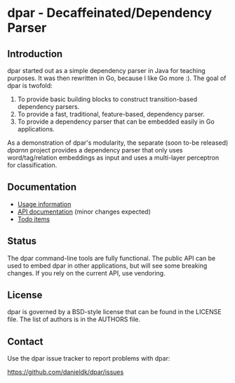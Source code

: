 # dpar - Decaffeinated/Dependency Parser

## Introduction

dpar started out as a simple dependency parser in Java for teaching
purposes. It was then rewritten in Go, because I like Go more :). The goal
of dpar is twofold:

1. To provide basic building blocks to construct transition-based dependency
   parsers.
2. To provide a fast, traditional, feature-based, dependency parser.
3. To provide a dependency parser that can be embedded easily in Go
   applications.

As a demonstration of dpar's modularity, the separate (soon to-be released)
*dparnn* project provides a dependency parser that only uses
word/tag/relation embeddings as input and uses a multi-layer perceptron for
classification.

## Documentation

* [Usage information](https://github.com/danieldk/dpar/wiki)
* [API documentation](https://godoc.org/github.com/danieldk/dpar) (minor changes expected)
* [Todo items](https://github.com/danieldk/dpar/labels/enhancement)

## Status

The dpar command-line tools are fully functional. The public API can be used
to embed dpar in other applications, but will see some breaking changes. If
you rely on the current API, use vendoring.

## License

dpar is governed by a BSD-style license that can be found in the LICENSE
file. The list of authors is in the AUTHORS file.

## Contact

Use the dpar issue tracker to report problems with dpar:

https://github.com/danieldk/dpar/issues
